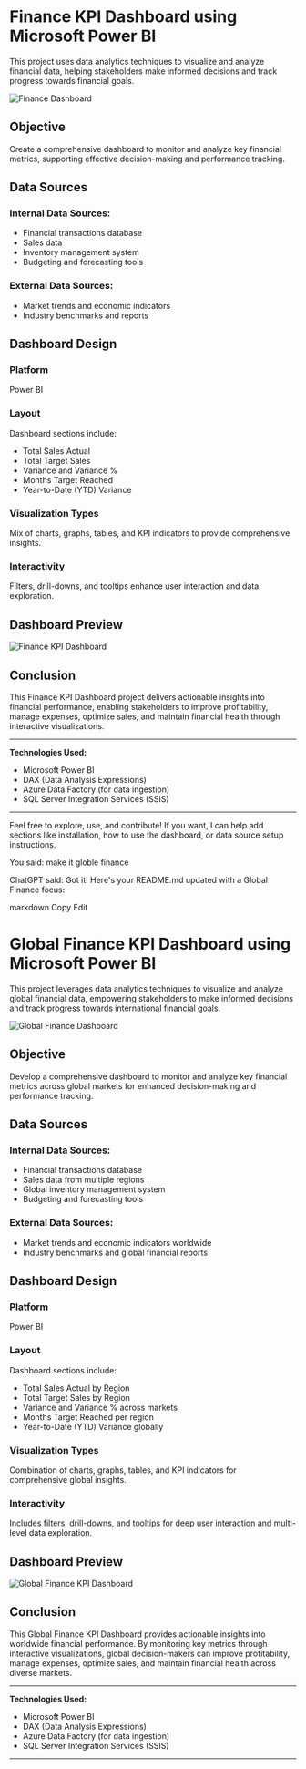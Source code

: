 # Finance KPI Dashboard using Microsoft Power BI

This project uses data analytics techniques to visualize and analyze financial data, helping stakeholders make informed decisions and track progress towards financial goals.

![Finance Dashboard](https://github.com/HarshRaj00789/Global-Financial-KPIs-Dashboard/blob/main/resource/pic.jpg)

## Objective  
Create a comprehensive dashboard to monitor and analyze key financial metrics, supporting effective decision-making and performance tracking.

## Data Sources

### Internal Data Sources:
- Financial transactions database  
- Sales data  
- Inventory management system  
- Budgeting and forecasting tools  

### External Data Sources:
- Market trends and economic indicators  
- Industry benchmarks and reports  

## Dashboard Design

### Platform  
Power BI

### Layout  
Dashboard sections include:  
- Total Sales Actual  
- Total Target Sales  
- Variance and Variance %  
- Months Target Reached  
- Year-to-Date (YTD) Variance  

### Visualization Types  
Mix of charts, graphs, tables, and KPI indicators to provide comprehensive insights.

### Interactivity  
Filters, drill-downs, and tooltips enhance user interaction and data exploration.

## Dashboard Preview

![Finance KPI Dashboard](https://github.com/HarshRaj00789/Global-Financial-KPIs-Dashboard/blob/main/resource/dashpic.png)

## Conclusion  
This Finance KPI Dashboard project delivers actionable insights into financial performance, enabling stakeholders to improve profitability, manage expenses, optimize sales, and maintain financial health through interactive visualizations.

---

**Technologies Used:**  
- Microsoft Power BI  
- DAX (Data Analysis Expressions)  
- Azure Data Factory (for data ingestion)  
- SQL Server Integration Services (SSIS)  

---

Feel free to explore, use, and contribute!
If you want, I can help add sections like installation, how to use the dashboard, or data source setup instructions.







You said:
make it globle finance 


ChatGPT said:
Got it! Here's your README.md updated with a Global Finance focus:

markdown
Copy
Edit
# Global Finance KPI Dashboard using Microsoft Power BI

This project leverages data analytics techniques to visualize and analyze global financial data, empowering stakeholders to make informed decisions and track progress towards international financial goals.

![Global Finance Dashboard](https://github.com/HarshRaj00789/Global-Financial-KPIs-Dashboard/blob/main/resource/dashpic.png)

## Objective  
Develop a comprehensive dashboard to monitor and analyze key financial metrics across global markets for enhanced decision-making and performance tracking.

## Data Sources

### Internal Data Sources:
- Financial transactions database  
- Sales data from multiple regions  
- Global inventory management system  
- Budgeting and forecasting tools  

### External Data Sources:
- Market trends and economic indicators worldwide  
- Industry benchmarks and global financial reports  

## Dashboard Design

### Platform  
Power BI

### Layout  
Dashboard sections include:  
- Total Sales Actual by Region  
- Total Target Sales by Region  
- Variance and Variance % across markets  
- Months Target Reached per region  
- Year-to-Date (YTD) Variance globally  

### Visualization Types  
Combination of charts, graphs, tables, and KPI indicators for comprehensive global insights.

### Interactivity  
Includes filters, drill-downs, and tooltips for deep user interaction and multi-level data exploration.

## Dashboard Preview

![Global Finance KPI Dashboard](https://github.com/HarshRaj00789/Global-Financial-KPIs-Dashboard/blob/main/resource/dashpic.png)

## Conclusion  
This Global Finance KPI Dashboard provides actionable insights into worldwide financial performance. By monitoring key metrics through interactive visualizations, global decision-makers can improve profitability, manage expenses, optimize sales, and maintain financial health across diverse markets.

---

**Technologies Used:**  
- Microsoft Power BI  
- DAX (Data Analysis Expressions)  
- Azure Data Factory (for data ingestion)  
- SQL Server Integration Services (SSIS)  

---
